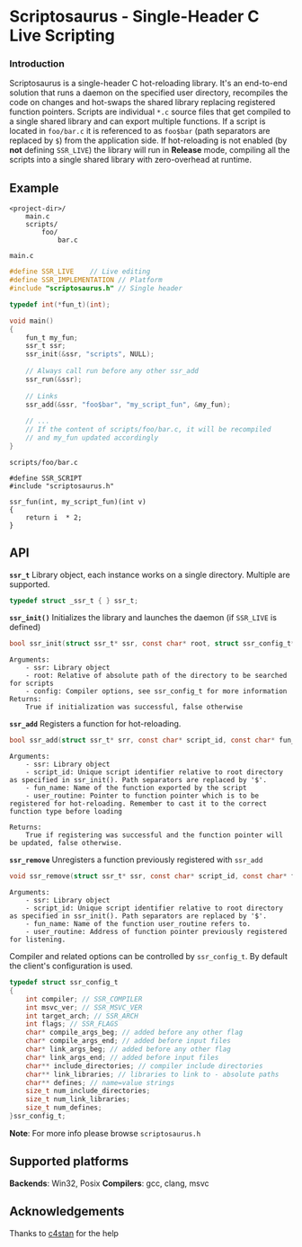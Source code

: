 # Scriptosaurus - Single-Header C Live Scripting

### Introduction
Scriptosaurus is a single-header C hot-reloading library. It's an end-to-end solution that runs a daemon on the specified user directory, recompiles the code on changes and hot-swaps the shared library replacing registered function pointers. 
Scripts are individual `*.c` source files that get compiled to a single shared library and can export multiple functions. If a script is located in `foo/bar.c` it is referenced to as `foo$bar` (path separators are replaced by `$`) from the application side. 
If hot-reloading is not enabled (by **not** defining `SSR_LIVE`) the library will run in **Release** mode, compiling all the scripts into a single shared library with zero-overhead at runtime.


## Example
```
<project-dir>/
    main.c
    scripts/
        foo/
            bar.c
```

`main.c`

```c
#define SSR_LIVE 	// Live editing
#define SSR_IMPLEMENTATION // Platform
#include "scriptosaurus.h" // Single header

typedef int(*fun_t)(int);

void main()
{
    fun_t my_fun;
    ssr_t ssr;
    ssr_init(&ssr, "scripts", NULL);
    
    // Always call run before any other ssr_add
	ssr_run(&ssr);
	
    // Links 
    ssr_add(&ssr, "foo$bar", "my_script_fun", &my_fun);
    
    // ...
    // If the content of scripts/foo/bar.c, it will be recompiled
    // and my_fun updated accordingly
}
```

`scripts/foo/bar.c`
```
#define SSR_SCRIPT
#include "scriptosaurus.h"

ssr_fun(int, my_script_fun)(int v)
{
    return i  * 2;
}
```

## API

**`ssr_t`** Library object, each instance works on a single directory. Multiple are supported.
```c
typedef struct _ssr_t { } ssr_t; 
``` 

**`ssr_init()`** Initializes the library and launches the daemon (if `SSR_LIVE` is defined)
```c
bool ssr_init(struct ssr_t* ssr, const char* root, struct ssr_config_t* config)
```
```
Arguments:
    - ssr: Library object
    - root: Relative of absolute path of the directory to be searched for scripts
    - config: Compiler options, see ssr_config_t for more information
Returns:
    True if initialization was successful, false otherwise 
```

**`ssr_add`** Registers a function for hot-reloading.
```c
bool ssr_add(struct ssr_t* srr, const char* script_id, const char* fun_name, ssr_func_t* user_routine)
```
```
Arguments:
    - ssr: Library object
    - script_id: Unique script identifier relative to root directory as specified in ssr_init(). Path separators are replaced by '$'.
    - fun_name: Name of the function exported by the script
    - user_routine: Pointer to function pointer which is to be registered for hot-reloading. Remember to cast it to the correct function type before loading

Returns:
    True if registering was successful and the function pointer will be updated, false otherwise.
```

**`ssr_remove`** Unregisters a function previously registered with `ssr_add`
```c
void ssr_remove(struct ssr_t* ssr, const char* script_id, const char* fun_name, ssr_func_t* user_routine)
```
```
Arguments:
    - ssr: Library object
    - script_id: Unique script identifier relative to root directory as specified in ssr_init(). Path separators are replaced by '$'.
    - fun_name: Name of the function user_routine refers to.
    - user_routine: Address of function pointer previously registered for listening.
```

Compiler and related options can be controlled by `ssr_config_t`. By default the client's configuration is used.

```c
typedef struct ssr_config_t
{
	int compiler; // SSR_COMPILER
	int msvc_ver; // SSR_MSVC_VER
	int target_arch; // SSR_ARCH
	int flags; // SSR_FLAGS
	char* compile_args_beg; // added before any other flag
	char* compile_args_end; // added before input files
	char* link_args_beg; // added before any other flag
	char* link_args_end; // added before input files
	char** include_directories; // compiler include directories
	char** link_libraries; // libraries to link to - absolute paths
	char** defines; // name=value strings
	size_t num_include_directories;
	size_t num_link_libraries;
	size_t num_defines;
}ssr_config_t;
```

**Note**: For more info please browse `scriptosaurus.h`

## Supported platforms

**Backends**: Win32, Posix
**Compilers**: gcc, clang, msvc


## Acknowledgements
Thanks to [c4stan](https://github.com/c4stan) for the help